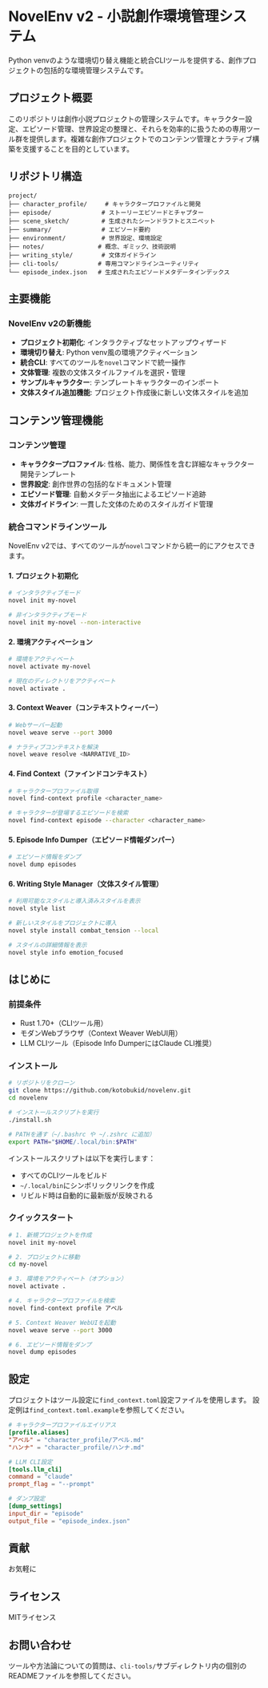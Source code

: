 # NovelEnv v2 - 小説創作環境管理システム

Python venvのような環境切り替え機能と統合CLIツールを提供する、創作プロジェクトの包括的な環境管理システムです。

## プロジェクト概要

このリポジトリは創作小説プロジェクトの管理システムです。キャラクター設定、エピソード管理、世界設定の整理と、それらを効率的に扱うための専用ツール群を提供します。複雑な創作プロジェクトでのコンテンツ管理とナラティブ構築を支援することを目的としています。

## リポジトリ構造

```
project/
├── character_profile/     # キャラクタープロファイルと開発
├── episode/              # ストーリーエピソードとチャプター
├── scene_sketch/         # 生成されたシーンドラフトとスニペット
├── summary/              # エピソード要約
├── environment/          # 世界設定、環境設定
├── notes/               # 概念、ギミック、技術説明
├── writing_style/        # 文体ガイドライン
├── cli-tools/           # 専用コマンドラインユーティリティ
└── episode_index.json   # 生成されたエピソードメタデータインデックス
```

## 主要機能

### NovelEnv v2の新機能
- **プロジェクト初期化**: インタラクティブなセットアップウィザード
- **環境切り替え**: Python venv風の環境アクティベーション
- **統合CLI**: すべてのツールを`novel`コマンドで統一操作
- **文体管理**: 複数の文体スタイルファイルを選択・管理
- **サンプルキャラクター**: テンプレートキャラクターのインポート
- **文体スタイル追加機能**: プロジェクト作成後に新しい文体スタイルを追加

## コンテンツ管理機能

### コンテンツ管理
- **キャラクタープロファイル**: 性格、能力、関係性を含む詳細なキャラクター開発テンプレート
- **世界設定**: 創作世界の包括的なドキュメント管理
- **エピソード管理**: 自動メタデータ抽出によるエピソード追跡
- **文体ガイドライン**: 一貫した文体のためのスタイルガイド管理

### 統合コマンドラインツール

NovelEnv v2では、すべてのツールが`novel`コマンドから統一的にアクセスできます。

#### 1. プロジェクト初期化
```bash
# インタラクティブモード
novel init my-novel

# 非インタラクティブモード
novel init my-novel --non-interactive
```

#### 2. 環境アクティベーション
```bash
# 環境をアクティベート
novel activate my-novel

# 現在のディレクトリをアクティベート
novel activate .
```

#### 3. Context Weaver（コンテキストウィーバー）
```bash
# Webサーバー起動
novel weave serve --port 3000

# ナラティブコンテキストを解決
novel weave resolve <NARRATIVE_ID>
```

#### 4. Find Context（ファインドコンテキスト）
```bash
# キャラクタープロファイル取得
novel find-context profile <character_name>

# キャラクターが登場するエピソードを検索
novel find-context episode --character <character_name>
```

#### 5. Episode Info Dumper（エピソード情報ダンパー）
```bash
# エピソード情報をダンプ
novel dump episodes
```

#### 6. Writing Style Manager（文体スタイル管理）
```bash
# 利用可能なスタイルと導入済みスタイルを表示
novel style list

# 新しいスタイルをプロジェクトに導入
novel style install combat_tension --local

# スタイルの詳細情報を表示
novel style info emotion_focused
```

## はじめに

### 前提条件
- Rust 1.70+（CLIツール用）
- モダンWebブラウザ（Context Weaver WebUI用）
- LLM CLIツール（Episode Info DumperにはClaude CLI推奨）

### インストール

```bash
# リポジトリをクローン
git clone https://github.com/kotobukid/novelenv.git
cd novelenv

# インストールスクリプトを実行
./install.sh

# PATHを通す（~/.bashrc や ~/.zshrc に追加）
export PATH="$HOME/.local/bin:$PATH"
```

インストールスクリプトは以下を実行します：
- すべてのCLIツールをビルド
- `~/.local/bin`にシンボリックリンクを作成
- リビルド時は自動的に最新版が反映される

### クイックスタート

```bash
# 1. 新規プロジェクトを作成
novel init my-novel

# 2. プロジェクトに移動
cd my-novel

# 3. 環境をアクティベート（オプション）
novel activate .

# 4. キャラクタープロファイルを検索
novel find-context profile アベル

# 5. Context Weaver WebUIを起動
novel weave serve --port 3000

# 6. エピソード情報をダンプ
novel dump episodes
```

## 設定

プロジェクトはツール設定に`find_context.toml`設定ファイルを使用します。
設定例は`find_context.toml.example`を参照してください。

```toml
# キャラクタープロファイルエイリアス
[profile.aliases]
"アベル" = "character_profile/アベル.md"
"ハンナ" = "character_profile/ハンナ.md"

# LLM CLI設定
[tools.llm_cli]
command = "claude"
prompt_flag = "--prompt"

# ダンプ設定
[dump_settings]
input_dir = "episode"
output_file = "episode_index.json"
```

## 貢献

お気軽に

## ライセンス

MITライセンス

## お問い合わせ

ツールや方法論についての質問は、`cli-tools/`サブディレクトリ内の個別のREADMEファイルを参照してください。